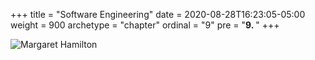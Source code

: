 +++
title = "Software Engineering"
date = 2020-08-28T16:23:05-05:00
weight = 900
archetype = "chapter"
ordinal = "9"
pre = "<b>9. </b>"
+++

![Margaret Hamilton](https://news.mit.edu/sites/default/files/styles/news_article__image_gallery/public/images/201608/margaret-hamilton-mit-apollo-code_0.jpg?itok=gcN5sX1_)
